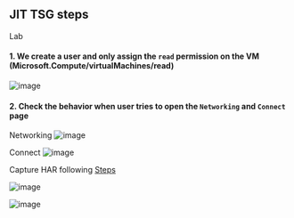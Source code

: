 ## JIT TSG steps
Lab
#### 1. We create a user and only assign the `read` permission on the VM (Microsoft.Compute/virtualMachines/read)
![image](https://user-images.githubusercontent.com/96930989/212519542-60efd0a3-76b7-4fef-b0e6-83d86564a447.png)
#### 2. Check the behavior when user tries to open the `Networking` and `Connect` page

Networking
![image](https://user-images.githubusercontent.com/96930989/212519656-0f521b7a-1195-48fc-b3eb-a7631acf6446.png)

Connect
![image](https://user-images.githubusercontent.com/96930989/212519676-765255fb-0a85-4339-ab6f-597811f93115.png)

Capture HAR following [Steps](https://github.com/guguji666666/Logs-tracing/tree/main/HAR)

![image](https://user-images.githubusercontent.com/96930989/212519779-67fff511-e693-4dec-bdb1-ca5bcd709e9b.png)

![image](https://user-images.githubusercontent.com/96930989/212519869-4681be02-fbf7-4b40-b1cc-e00e69d874df.png)

